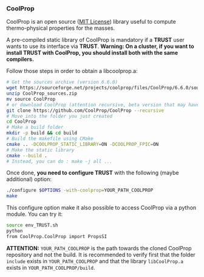 ### CoolProp

CoolProp is an open source ([MIT License](https://github.com/CoolProp/CoolProp/blob/master/LICENSE)) library useful to compute thermo-physical properties for the masses.

A pre-compiled static library of CoolProp is mandatory if a **TRUST** user wants to use its interface via **TRUST**.
**Warning: On a cluster, if you want to install TRUST with CoolProp, you should install both with the same compilers.**

Follow those steps in order to obtain a libcoolprop.a:

```bash
# Get the sources archive (version 6.6.0)
wget https://sourceforge.net/projects/coolprop/files/CoolProp/6.6.0/source/CoolProp_sources.zip
unzip CoolProp_sources.zip
mv source CoolProp
# or download CoolProp (attention recursive, beta version that may have issues with TRUST !!!)
git clone https://github.com/CoolProp/CoolProp --recursive
# Move into the folder you just created
cd CoolProp
# Make a build folder
mkdir -p build && cd build
# Build the makefile using CMake
cmake .. -DCOOLPROP_STATIC_LIBRARY=ON -DCOOLPROP_FPIC=ON
# Make the static library
cmake --build .
# Instead, you can do : make -j all ...
```

Once done, **you need to configure TRUST** with the following (maybe additional) option:

```bash
./configure $OPTIONS -with-coolprop=YOUR_PATH_COOLPROP
make
```
This configure option make it also possible to access CoolProp via a python module. You can try it:

```bash
source env_TRUST.sh
python
from CoolProp.CoolProp import PropsSI
```
**ATTENTION:** `YOUR_PATH_COOLPROP` is the path towards the cloned CoolProp repository and not the build. It is recommended to verify first that the folder `include` exists in `YOUR_PATH_COOLPROP` and that the library `libCoolProp.a` exists in `YOUR_PATH_COOLPROP/build`.